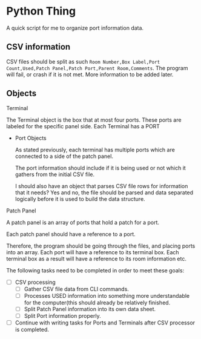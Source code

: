 # Python Thing
A quick script for me to organize port information data.


## CSV information
CSV files should be split as such
`Room Number,Box Label,Port Count,Used,Patch Panel,Patch Port,Parent Room,Comments`.
The program will fail, or crash if it is not met. More information to be added later.
## Objects

Terminal

The Terminal object is the box that at most four ports. These ports are labeled for the specific panel side. Each Terminal has a PORT

- Port Objects

    As stated previously, each terminal has multiple ports which are connected to a side of the patch panel. 

    The port information should include if it is being used or not which it gathers from the initial CSV file.

    I should also have an object that parses CSV file rows for information that it needs? Yes and no, the file should be parsed and data separated logically before it is used to build the data structure.

Patch Panel

A patch panel is an array of ports that hold a patch for a port. 

Each patch panel should have a reference to a port.

Therefore, the program should be going through the files, and placing ports into an array. Each port will have a reference to its terminal box. Each terminal box as a result will have a reference to its room information etc.

The following tasks need to be completed in order to meet these goals:

- [ ]  CSV processing
    - [ ]  Gather CSV file data from CLI commands.
    - [ ]  Processes USED information into something more understandable for the computer(this should already be relatively finished.
    - [ ]  Split Patch Panel information into its own data sheet.
    - [ ]  Split Port information properly.
- [ ]  Continue with writing tasks for Ports and Terminals after CSV processor is completed.